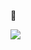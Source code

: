 👋

 [<img src="https://user-images.githubusercontent.com/96829831/203060876-eee2f648-d3b4-4f6d-8eae-9fb1bf40bf24.png">](https://www.bacqueyrisses.dev)
